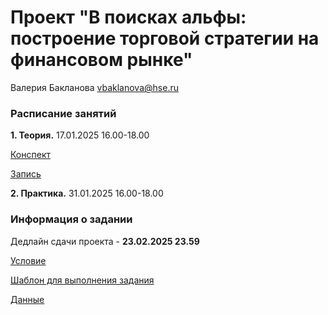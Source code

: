 # Проект "В поисках альфы: построение торговой стратегии на финансовом рынке"

Валерия Бакланова vbaklanova@hse.ru


### Расписание занятий

__1. Теория.__ 17.01.2025 16.00-18.00

[Конспект](https://github.com/Bakibak/Seeking_Alpha/blob/main/%D0%9A%D0%BE%D0%BD%D1%81%D0%BF%D0%B5%D0%BA%D1%82.pdf)

[Запись](https://my.mts-link.ru/64661701/2064294388/record-new/672849968/record-file/1216591521)

__2. Практика.__ 31.01.2025 16.00-18.00

### Информация о задании

Дедлайн сдачи проекта - __23.02.2025 23.59__

[Условие](https://github.com/Bakibak/Seeking_Alpha/blob/main/Проект.pdf)

[Шаблон для выполнения задания](https://github.com/Bakibak/Seeking_Alpha/blob/main/Exam_template.ipynb)

[Данные](https://github.com/Bakibak/Seeking_Alpha/blob/main/Close.csv)



